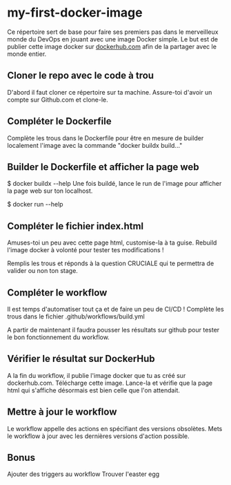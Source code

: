 # my-first-docker-image
Ce répertoire sert de base pour faire ses premiers pas dans le merveilleux monde du DevOps en jouant avec une image Docker simple.
Le but est de publier cette image docker sur [dockerhub.com](https://hub.docker.com/) afin de la partager avec le monde entier.

## Cloner le repo avec le code à trou
D'abord il faut cloner ce répertoire sur ta machine.
Assure-toi d'avoir un compte sur Github.com et clone-le.

## Compléter le Dockerfile
Complète les trous dans le Dockerfile pour être en mesure de builder localement l'image avec la commande "docker buildx build..."

## Builder le Dockerfile et afficher la page web
$ docker buildx --help
Une fois buildé, lance le run de l'image pour afficher la page web sur ton localhost.

$ docker run --help

## Compléter le fichier index.html
Amuses-toi un peu avec cette page html, customise-la à ta guise.
Rebuild l'image docker à volonté pour tester tes modifications !

Remplis les trous et réponds à la question CRUCIALE qui te permettra de valider ou non ton stage.

## Compléter le workflow
Il est temps d'automatiser tout ça et de faire un peu de CI/CD !
Complète les trous dans le fichier .github/workflows/build.yml

A partir de maintenant il faudra pousser les résultats sur github pour tester le bon fonctionnement du workflow.

## Vérifier le résultat sur DockerHub
A la fin du workflow, il publie l'image docker que tu as créé sur dockerhub.com. Télécharge cette image. Lance-la et vérifie que la page html qui s'affiche désormais est bien celle que l'on attendait.

## Mettre à jour le workflow
Le workflow appelle des actions en spécifiant des versions obsolètes. Mets le workflow à jour avec les dernières versions d'action possible.

## Bonus
Ajouter des triggers au workflow
Trouver l'easter egg

